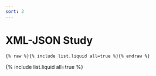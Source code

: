 ```yaml
---
sort: 2
---
```


# XML-JSON Study

```
{% raw %}{% include list.liquid all=true %}{% endraw %}
```

{% include list.liquid all=true %}
